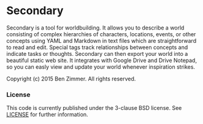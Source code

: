 # Secondary
Secondary is a tool for worldbuilding. It allows you to describe a world consisting of complex hierarchies of characters, locations, events, or other concepts using YAML and Markdown in text files which are straightforward to read and edit. Special tags track relationships between concepts and indicate tasks or thoughts. Secondary can then export your world into a beautiful static web site. It integrates with Google Drive and Drive Notepad, so you can easly view and update your world whenever inspiration strikes.

Copyright (c) 2015 Ben Zimmer. All rights reserved.

### License
This code is currently published under the 3-clause BSD license. See [LICENSE](LICENSE) for further information.
